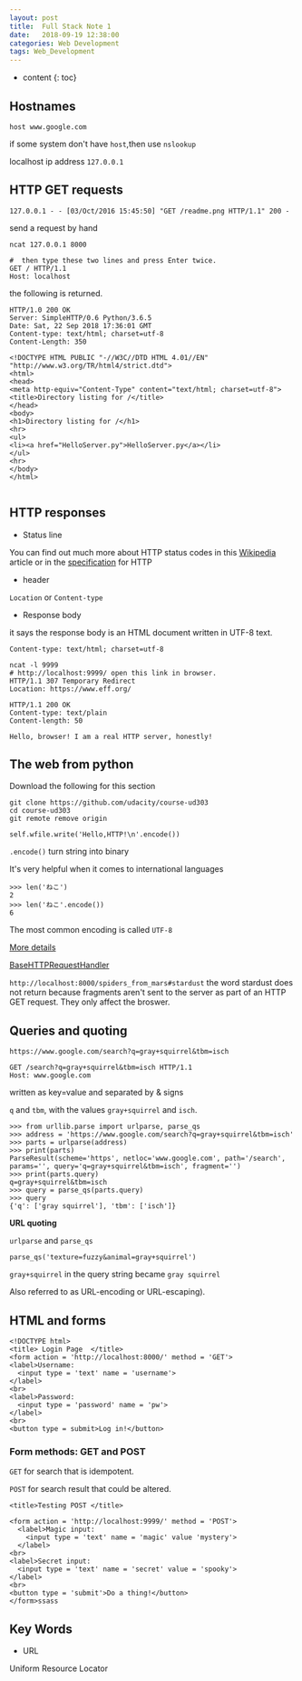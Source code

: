 ```yaml
---
layout: post
title:  Full Stack Note 1
date:   2018-09-19 12:38:00
categories: Web Development
tags: Web_Development
---
```


* content
{: toc}


## Hostnames


```
host www.google.com
```
if some system don't have `host`,then use `nslookup`

localhost ip address `127.0.0.1`


## HTTP GET requests
```
127.0.0.1 - - [03/Oct/2016 15:45:50] "GET /readme.png HTTP/1.1" 200 -
```

send a request by hand
```
ncat 127.0.0.1 8000

#  then type these two lines and press Enter twice.
GET / HTTP/1.1
Host: localhost
```
the following is returned.
```
HTTP/1.0 200 OK
Server: SimpleHTTP/0.6 Python/3.6.5
Date: Sat, 22 Sep 2018 17:36:01 GMT
Content-type: text/html; charset=utf-8
Content-Length: 350

<!DOCTYPE HTML PUBLIC "-//W3C//DTD HTML 4.01//EN" "http://www.w3.org/TR/html4/strict.dtd">
<html>
<head>
<meta http-equiv="Content-Type" content="text/html; charset=utf-8">
<title>Directory listing for /</title>
</head>
<body>
<h1>Directory listing for /</h1>
<hr>
<ul>
<li><a href="HelloServer.py">HelloServer.py</a></li>
</ul>
<hr>
</body>
</html>


```

## HTTP responses

* Status line

You can find out much more about HTTP status codes in this [Wikipedia](https://en.wikipedia.org/wiki/List_of_HTTP_status_codes) article or in the [specification](https://www.w3.org/Protocols/rfc2616/rfc2616-sec10.html) for HTTP

* header

`Location` or `Content-type`

* Response body

it says the response body is an HTML document written in UTF-8 text.

```
Content-type: text/html; charset=utf-8
```

```
ncat -l 9999
# http://localhost:9999/ open this link in browser.
HTTP/1.1 307 Temporary Redirect
Location: https://www.eff.org/
```

```
HTTP/1.1 200 OK
Content-type: text/plain
Content-length: 50

Hello, browser! I am a real HTTP server, honestly!

```

## The web from python

Download the following for this section

```
git clone https://github.com/udacity/course-ud303
cd course-ud303
git remote remove origin

```

```
self.wfile.write('Hello,HTTP!\n'.encode())
```

`.encode()` turn string into binary

It's very helpful when it comes to international languages

```
>>> len('ねこ')
2
>>> len('ねこ'.encode())
6

```

The most common encoding is called `UTF-8`

[More details](https://docs.python.org/3.6/howto/unicode.html)



[BaseHTTPRequestHandler](https://docs.python.org/3/library/http.server.html#http.server.BaseHTTPRequestHandler)


`http://localhost:8000/spiders_from_mars#stardust`
the word stardust does not return
because fragments aren't sent to the server as part of an HTTP GET request. They only affect the broswer.

## Queries and quoting

`https://www.google.com/search?q=gray+squirrel&tbm=isch`

```
GET /search?q=gray+squirrel&tbm=isch HTTP/1.1
Host: www.google.com

```
written as key=value and separated by & signs

`q` and `tbm`, with the values `gray+squirrel` and `isch`.




```
>>> from urllib.parse import urlparse, parse_qs
>>> address = 'https://www.google.com/search?q=gray+squirrel&tbm=isch'
>>> parts = urlparse(address)
>>> print(parts)
ParseResult(scheme='https', netloc='www.google.com', path='/search', params='', query='q=gray+squirrel&tbm=isch', fragment='')
>>> print(parts.query)
q=gray+squirrel&tbm=isch
>>> query = parse_qs(parts.query)
>>> query
{'q': ['gray squirrel'], 'tbm': ['isch']}
```

**URL quoting**

`urlparse` and `parse_qs`

`parse_qs('texture=fuzzy&animal=gray+squirrel')`

`gray+squirrel` in the query string became `gray squirrel`

 Also referred to as URL-encoding or URL-escaping).


## HTML and forms

```
<!DOCTYPE html>
<title> Login Page  </title>
<form action = 'http://localhost:8000/' method = 'GET'>
<label>Username:
  <input type = 'text' name = 'username'>
</label>
<br>
<label>Password:
  <input type = 'password' name = 'pw'>
</label>
<br>
<button type = submit>Log in!</button>

```

### Form methods: GET and POST
`GET` for search that is idempotent.

`POST` for search result that could be altered.

```
<title>Testing POST </title>

<form action = 'http://localhost:9999/' method = 'POST'>
  <label>Magic input:
    <input type = 'text' name = 'magic' value 'mystery'>
  </label>
<br>
<label>Secret input:
  <input type = 'text' name = 'secret' value = 'spooky'>
</label>
<br>
<button type = 'submit'>Do a thing!</button>
</form>ssass
```

## Key Words

* URL

Uniform Resource Locator
